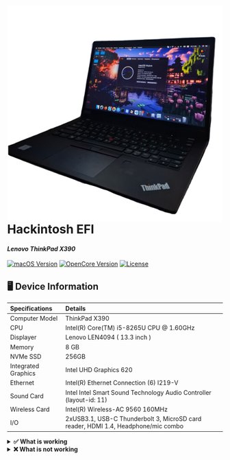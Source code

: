<img src="https://raw.githubusercontent.com/realbxnnie/HackBook-X390/refs/heads/main/2025-09-06%2012.08.43.jpg" align="right">

# Hackintosh EFI 
#### _Lenovo ThinkPad X390_

[![macOS Version](https://custom-icon-badges.demolab.com/badge/macOS%20-%2010.14.6%20to%2015.6.1-005FFF.svg?logo=apple&logoColor=white)](#)
[![OpenCore Version](https://custom-icon-badges.demolab.com/badge/OpenCore%20-%200.9.3-00FFF.svg?logo=opencore&logoColor=white)](#)
[![License](https://custom-icon-badges.demolab.com/badge/License%20-%20MIT-BBBBBB.svg?logo=license&logoColor=white)](#)

## 🖥️ Device Information
| Specifications | Details |
|:---|:---|
| Computer Model | ThinkPad X390 |
| CPU | Intel(R) Core(TM) i5-8265U CPU @ 1.60GHz |
| Displayer | Lenovo LEN4094 ( 13.3 inch  ) |
| Memory | 8 GB |
| NVMe SSD | 256GB |
| Integrated Graphics | Intel UHD Graphics 620 |
| Ethernet |  Intel(R) Ethernet Connection (6) I219-V |
| Sound Card | Intel Intel Smart Sound Technology Audio Controller (layout-id: 11) |
| Wireless Card |  Intel(R) Wireless-AC 9560 160MHz |
| I/O |  2xUSB3.1, USB-C Thunderbolt 3, MicroSD card reader, HDMI 1.4, Headphone/mic combo |

<details>
  <summary>
    <b>✅ What is working</b>
  </summary>
  <b>CPU</b>: Patched with <i>CPUFriend.kext</i> (0.8 GHz - Min & 4.1 GHz - Max).
  
  <b>Hardware Acceleration</b>: GPU is spoofed as <i>Intel UHD Graphics 620</i>.\
  <b>Battery</b>: Displays correctly.\
  <b>USB</b>: Patched with <i>USBMap.kext</i>.\
  <b>Wi-Fi</b>: Patched with <i>itlwm.kext</i>.\
  <b>Bluetooth</b>: Works.\
  <b>Ethernet</b>: Works.\
  <b>Display</b>: Works.\
  <b>Audio</b>: Managed by <i>AppleALC</i> and works normally. Supports <i>Dolby Audio</i>.\
  <b>Keyboard</b>: Works normally except the <kbd>Insert</kbd> key.\
  <b>NVMe</b>: Works.\
  <b>Trackpad & Trackpoint</b>: Works.\
  <b>Webcam</b>: Works.\
  <b>Thunderbolt 3</b>: Haven't tested.\
  <b>HDMI</b>: Works.
</details>

<details>
  <summary>
    <b>❌ What is not working</b>
  </summary>
  <b>AirDrop</b>.
  
  <b>AirPlay</b>.\
  <b>Touch ID</b>.
</details>
